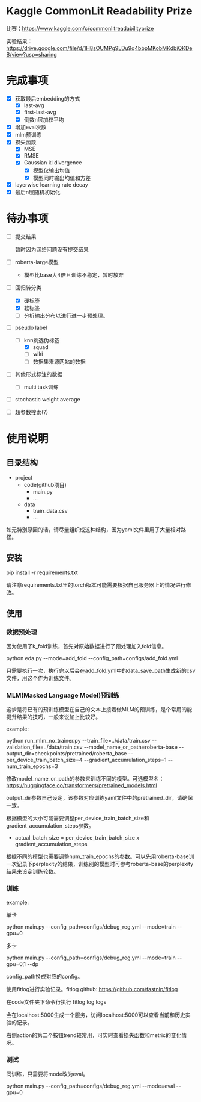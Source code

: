 # Kaggle CommonLit Readability Prize

比赛：https://www.kaggle.com/c/commonlitreadabilityprize

实验结果：https://drive.google.com/file/d/1H8sOUMPg9LDu9q4bbpMKobMKdbiQKDeB/view?usp=sharing

# 完成事项

- [x] 获取最后embedding的方式
  - [x] last-avg
  - [x] first-last-avg
  - [x] 倒数n层加权平均
- [x] 增加eval次数
- [x] mlm预训练 
- [x] 损失函数
  - [x] MSE
  - [x] RMSE
  - [x] Gaussian kl divergence
    - [x] 模型仅输出均值
    - [x] 模型同时输出均值和方差
- [x] layerwise learning rate decay
- [x] 最后n层随机初始化

# 待办事项

- [ ] 提交结果

  暂时因为网络问题没有提交结果
  
- [ ] roberta-large模型
  - 模型比base大4倍且训练不稳定，暂时放弃
- [ ] 回归转分类
  - [x] 硬标签
  - [x] 软标签
  - [ ] 分析输出分布以进行进一步预处理。 
- [ ] pseudo label
  - [ ] knn挑选伪标签
    - [x] squad
    - [ ] wiki
    - [ ] 数据集来源网站的数据
- [ ] 其他形式标注的数据
  - [ ] multi task训练
- [ ] stochastic weight average
- [ ] 超参数搜索(?)

# 使用说明

## 目录结构

- project
  - code(github项目)
    - main.py
    - ...
  - data
    - train_data.csv
    - ...

如无特别原因的话，请尽量组织成这种结构，因为yaml文件里用了大量相对路径。

## 安装

pip install -r requirements.txt

请注意requirements.txt里的torch版本可能需要根据自己服务器上的情况进行修改。

## 使用

### 数据预处理

因为使用了k_fold训练，首先对原始数据进行了预处理加入fold信息。

python eda.py --mode=add_fold --config_path=configs/add_fold.yml

只需要执行一次，执行完以后会在add_fold.yml中的data_save_path生成新的csv文件，用这个作为训练文件。

### MLM(Masked Language Model)预训练

这步是将已有的预训练模型在自己的文本上接着做MLM的预训练，是个常用的能提升结果的技巧，一般来说加上比较好。

example:

python run_mlm_no_trainer.py --train_file=../data/train.csv --validation_file=../data/train.csv --model_name_or_path=roberta-base --output_dir=checkpoints/pretrained/roberta_base --per_device_train_batch_size=4 --gradient_accumulation_steps=1 --num_train_epochs=3

修改model_name_or_path的参数来训练不同的模型。可选模型名：https://huggingface.co/transformers/pretrained_models.html

output_dir参数自己设定，该参数对应训练yaml文件中的pretrained_dir，请确保一致。

根据模型的大小可能需要调整per_device_train_batch_size和gradient_accumulation_steps参数。
  - actual_batch_size = per_device_train_batch_size x gradient_accumulation_steps

根据不同的模型也需要调整num_train_epochs的参数。可以先用roberta-base训一次记录下perplexity的结果，训练别的模型时可参考roberta-base的perplexity结果来设定训练轮数。

### 训练

example:

单卡

python main.py --config_path=configs/debug_reg.yml --mode=train --gpu=0

多卡

python main.py --config_path=configs/debug_reg.yml --mode=train --gpu=0,1 --dp

config_path换成对应的config。

使用fitlog进行实验记录。fitlog github: https://github.com/fastnlp/fitlog

在code文件夹下命令行执行 fitlog log logs

会在localhost:5000生成一个服务，访问localhost:5000可以查看当前和历史实验的记录。

右侧action的第二个按钮trend较常用，可实时查看损失函数和metric的变化情况。

### 测试

同训练，只需要将mode改为eval。

python main.py --config_path=configs/debug_reg.yml --mode=eval --gpu=0
